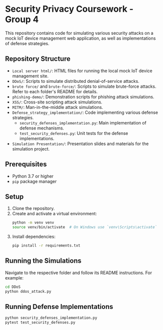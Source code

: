 # Security Privacy Coursework - Group 4

This repository contains code for simulating various security attacks on a mock IoT device management web application, as well as implementations of defense strategies.

## Repository Structure

- `Local server html/`: HTML files for running the local mock IoT device management site.
- `DDoS/`: Scripts to simulate distributed denial-of-service attacks.
- `brute force/` and `brute-force/`: Scripts to simulate brute-force attacks. Refer to each folder's README for details.
- `phishing-demo/`: Demonstration scripts for phishing attack simulations.
- `XSS/`: Cross-site scripting attack simulations.
- `MITM/`: Man-in-the-middle attack simulations.
- `Defense_strategy_implementation/`: Code implementing various defense strategies.
  - `security_defenses_implementation.py`: Main implementation of defense mechanisms.
  - `test_security_defenses.py`: Unit tests for the defense implementations.
- `Simulation Presentation/`: Presentation slides and materials for the simulation project.

## Prerequisites

- Python 3.7 or higher
- `pip` package manager

## Setup

1. Clone the repository.
2. Create and activate a virtual environment:
   ```bash
   python -m venv venv
   source venv/bin/activate  # On Windows use `venv\Scripts\activate`
   ```
3. Install dependencies:
   ```bash
   pip install -r requirements.txt
   ```

## Running the Simulations

Navigate to the respective folder and follow its README instructions. For example:
```bash
cd DDoS
python ddos_attack.py
```

## Running Defense Implementations

```bash
python security_defenses_implementation.py
pytest test_security_defenses.py
```

